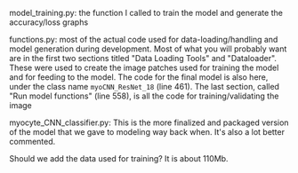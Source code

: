 
model_training.py: the function I called to train the model and generate the accuracy/loss graphs

functions.py: most of the actual code used for data-loading/handling and model generation during development. Most of what you will probably want are in the first two sections titled "Data Loading Tools" and "Dataloader". These were used to create the image patches used for training the model and for feeding to the model. The code for the final model is also here, under the class name `myoCNN_ResNet_18` (line 461). The last section, called "Run model functions" (line 558), is all the code for training/validating the image

myocyte_CNN_classifier.py: This is the more finalized and packaged version of the model that we gave to modeling way back when. It's also a lot better commented.


Should we add the data used for training? It is about 110Mb.